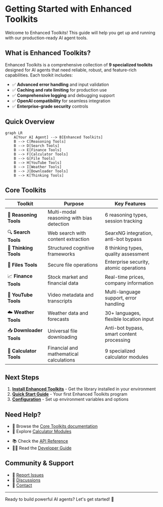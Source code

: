 # Getting Started with Enhanced Toolkits

Welcome to Enhanced Toolkits! This guide will help you get up and running with our production-ready AI agent tools.

## What is Enhanced Toolkits?

Enhanced Toolkits is a comprehensive collection of **9 specialized toolkits** designed for AI agents that need reliable, robust, and feature-rich capabilities. Each toolkit includes:

- ✅ **Advanced error handling** and input validation
- ✅ **Caching and rate limiting** for production use
- ✅ **Comprehensive logging** and debugging support
- ✅ **OpenAI compatibility** for seamless integration
- ✅ **Enterprise-grade security** controls

## Quick Overview

```mermaid
graph LR
    A[Your AI Agent] --> B[Enhanced Toolkits]
    B --> C[Reasoning Tools]
    B --> D[Search Tools]
    B --> E[Finance Tools]
    B --> F[Calculator Tools]
    B --> G[File Tools]
    B --> H[YouTube Tools]
    B --> I[Weather Tools]
    B --> J[Downloader Tools]
    B --> K[Thinking Tools]
```

## Core Toolkits

| Toolkit | Purpose | Key Features |
|---------|---------|--------------|
| 🧠 **Reasoning Tools** | Multi-modal reasoning with bias detection | 6 reasoning types, session tracking |
| 🔍 **Search Tools** | Web search with content extraction | SearxNG integration, anti-bot bypass |
| 💭 **Thinking Tools** | Structured cognitive frameworks | 8 thinking types, quality assessment |
| 📁 **Files Tools** | Secure file operations | Enterprise security, atomic operations |
| 📈 **Finance Tools** | Stock market and financial data | Real-time prices, company information |
| 🎥 **YouTube Tools** | Video metadata and transcripts | Multi-language support, error handling |
| ☁️ **Weather Tools** | Weather data and forecasts | 30+ languages, flexible location input |
| 📥 **Downloader Tools** | Universal file downloading | Anti-bot bypass, smart content processing |
| 🧮 **Calculator Tools** | Financial and mathematical calculations | 9 specialized calculator modules |

## Next Steps

1. **[Install Enhanced Toolkits](installation.md)** - Get the library installed in your environment
2. **[Quick Start Guide](quick-start.md)** - Your first Enhanced Toolkits program
3. **[Configuration](configuration.md)** - Set up environment variables and options
<!-- 4. **[Environment Variables](environment.md)** - Configure external services -->

## Need Help?

- 📖 Browse the [Core Toolkits documentation](../toolkits/index.md)
- 🧮 Explore [Calculator Modules](../calculators/index.md)
<!-- - 🔧 Learn about [Advanced Features](../advanced/index.md) -->
- 📚 Check the [API Reference](../api/index.md)
- 👨‍💻 Read the [Developer Guide](../developer/index.md)

## Community & Support

- 🐛 [Report Issues](https://github.com/malvavisc0/enhancedtoolkits/issues)
- 💬 [Discussions](https://github.com/malvavisc0/enhancedtoolkits/discussions)
- 📧 [Contact](mailto:support@enhancedtoolkits.dev)

---

Ready to build powerful AI agents? Let's get started! 🚀
